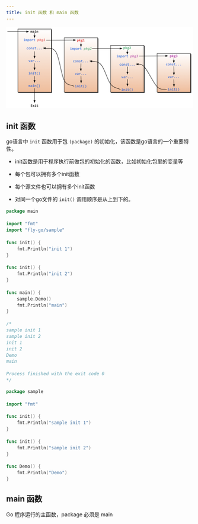 ```yaml
---
title: init 函数 和 main 函数
---
```


![31-init](init-main.assets/31-init.png)

## init 函数

go语言中 `init` 函数用于包 `(package)` 的初始化，该函数是go语言的一个重要特性。

- init函数是用于程序执行前做包的初始化的函数，比如初始化包里的变量等

- 每个包可以拥有多个init函数

- 每个源文件也可以拥有多个init函数
- 对同一个go文件的 `init()` 调用顺序是从上到下的。



```go
package main

import "fmt"
import "fly-go/sample"

func init() {
	fmt.Println("init 1")
}

func init() {
	fmt.Println("init 2")
}

func main() {
	sample.Demo()
	fmt.Println("main")
}

/*
sample init 1
sample init 2
init 1
init 2
Demo
main

Process finished with the exit code 0
*/
```

```go
package sample

import "fmt"

func init() {
	fmt.Println("sample init 1")
}

func init() {
	fmt.Println("sample init 2")
}

func Demo() {
	fmt.Println("Demo")
}
```



## main 函数



Go 程序运行的主函数，package 必须是 main